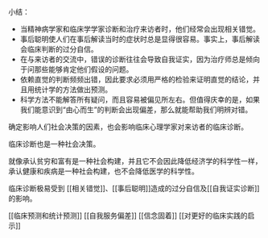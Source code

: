 小结：
- 当精神病学家和临床学学家诊断和治疗来访者时，他们经常会出现相关错觉。
- 事后聪明使人们在事后解读当时的症状时总是显得很容易。事实上，事后解读会临床判断的过分自信。
- 在与来访者的交流中，错误的诊断往往会导致自我证实，因为治疗师总是倾向于问那些能够肯定他们假设的问题。
- 依赖直觉的判断频频出错，因此要求必须用严格的检验来证明直觉的结论，并且用统计学的方法做出预测。
- 科学方法不能解答所有疑问，而且容易被偏见所左右。但值得庆幸的是，如果我们能意识到“由心而生”的判断会出现偏差，那么就能帮助我们明辨对错。

确定影响人们社会决策的因素，也会影响临床心理学家对来访者的临床诊断。

临床诊断也是一种社会决策。

就像承认贫穷和富有是一种社会构建，并且它不会因此降低经济学的科学性一样，承认健康和疾病是一种社会构建，也不会降低医学的科学性。

临床诊断极易受到 [[相关错觉]]、[[事后聪明]]造成的过分自信及[[自我证实诊断]]的影响。

[[临床预测和统计预测]]
[[自我服务偏差]]
[[信念固着]]
[[对更好的临床实践的启示]]